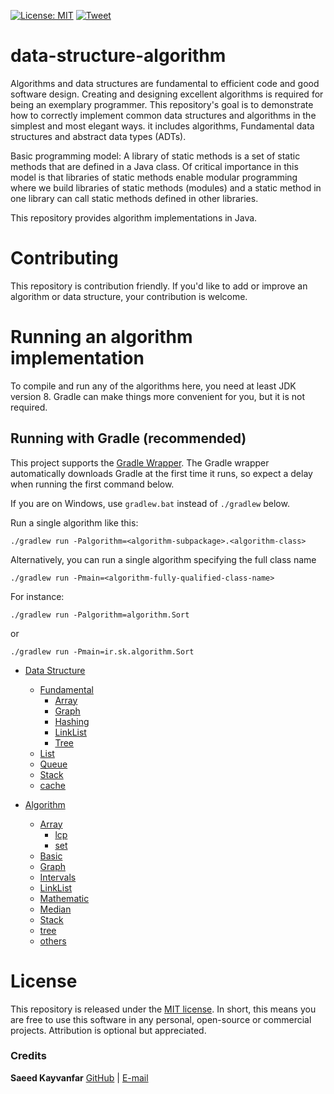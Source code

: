 [![License: MIT](https://img.shields.io/badge/License-MIT-yellow.svg)](https://opensource.org/licenses/MIT)
[![Tweet](https://img.shields.io/twitter/url/http/shields.io.svg?style=social)](https://twitter.com/intent/tweet?text=Get%20over%20data-structure-algorithm&url=https://github.com/skayvanfar/data-structure-algorithm&via=SKayvanfar&hashtags=bootstrap,design,templates,blocks,developers)

# data-structure-algorithm

Algorithms and data structures are fundamental to efficient code and good software design.
Creating and designing excellent algorithms is required for being an exemplary programmer.
This repository's goal is to demonstrate how to correctly implement common data structures and algorithms in the simplest and most elegant ways.
it includes algorithms, Fundamental data structures and abstract data types (ADTs).

Basic programming model: A library of static methods is a set of static methods that are defined in a Java class.
Of critical importance in this model is that libraries of static methods enable modular programming where we build libraries of static methods (modules)
and a static method in one library can call static methods defined in other libraries.

This repository provides algorithm implementations in Java.

# Contributing

This repository is contribution friendly. If you'd like to add or improve an algorithm or data structure, your contribution is welcome.

# Running an algorithm implementation

To compile and run any of the algorithms here, you need at least JDK version 8. Gradle can make things more convenient for you, but it is not required.

## Running with Gradle (recommended)

This project supports the [Gradle Wrapper](https://docs.gradle.org/current/userguide/gradle_wrapper.html). The Gradle wrapper automatically downloads Gradle at the first time it runs, so expect a delay when running the first command below.

If you are on Windows, use `gradlew.bat` instead of `./gradlew` below.

Run a single algorithm like this:

```
./gradlew run -Palgorithm=<algorithm-subpackage>.<algorithm-class>
```

Alternatively, you can run a single algorithm specifying the full class name

```
./gradlew run -Pmain=<algorithm-fully-qualified-class-name>

```

For instance:

```
./gradlew run -Palgorithm=algorithm.Sort
```

or

```
./gradlew run -Pmain=ir.sk.algorithm.Sort
```

- [Data Structure](https://github.com/skayvanfar/data-structure-algorithm/tree/master/src/main/java/ir/sk/datastructure)
    - [Fundamental](https://github.com/skayvanfar/data-structure-algorithm/tree/master/src/main/java/ir/sk/datastructure/fundamental)
        - [Array](https://github.com/skayvanfar/data-structure-algorithm/tree/master/src/main/java/ir/sk/datastructure/fundamental/array)
        - [Graph](https://github.com/skayvanfar/data-structure-algorithm/tree/master/src/main/java/ir/sk/datastructure/fundamental/graph)
        - [Hashing](https://github.com/skayvanfar/data-structure-algorithm/tree/master/src/main/java/ir/sk/datastructure/fundamental/hashing)
        - [LinkList](https://github.com/skayvanfar/data-structure-algorithm/tree/master/src/main/java/ir/sk/datastructure/fundamental/linklist)
        - [Tree](https://github.com/skayvanfar/data-structure-algorithm/tree/master/src/main/java/ir/sk/datastructure/fundamental/tree)
    - [List](https://github.com/skayvanfar/data-structure-algorithm/tree/master/src/main/java/ir/sk/datastructure/list)
    - [Queue](https://github.com/skayvanfar/data-structure-algorithm/tree/master/src/main/java/ir/sk/datastructure/queue)
    - [Stack](https://github.com/skayvanfar/data-structure-algorithm/tree/master/src/main/java/ir/sk/datastructure/stack)
    - [cache](https://github.com/skayvanfar/data-structure-algorithm/tree/master/src/main/java/ir/sk/datastructure/cache)
    
- [Algorithm](https://github.com/skayvanfar/data-structure-algorithm/tree/master/src/main/java/ir/sk/datastructure)
    - [Array](https://github.com/skayvanfar/data-structure-algorithm/tree/master/src/main/java/ir/sk/algorithm/array)
        - [lcp](https://github.com/skayvanfar/data-structure-algorithm/tree/master/src/main/java/ir/sk/algorithm/array/lcp)
        - [set](https://github.com/skayvanfar/data-structure-algorithm/tree/master/src/main/java/ir/sk/algorithm/array/set)
    - [Basic](https://github.com/skayvanfar/data-structure-algorithm/tree/master/src/main/java/ir/sk/algorithm/basic)
    - [Graph](https://github.com/skayvanfar/data-structure-algorithm/tree/master/src/main/java/ir/sk/algorithm/graph)
    - [Intervals](https://github.com/skayvanfar/data-structure-algorithm/tree/master/src/main/java/ir/sk/algorithm/intervals)
    - [LinkList](https://github.com/skayvanfar/data-structure-algorithm/tree/master/src/main/java/ir/sk/algorithm/linklist)
    - [Mathematic](https://github.com/skayvanfar/data-structure-algorithm/tree/master/src/main/java/ir/sk/algorithm/mathematic)
    - [Median](https://github.com/skayvanfar/data-structure-algorithm/tree/master/src/main/java/ir/sk/algorithm/median)
    - [Stack](https://github.com/skayvanfar/data-structure-algorithm/tree/master/src/main/java/ir/sk/algorithm/stack)
    - [tree](https://github.com/skayvanfar/data-structure-algorithm/tree/master/src/main/java/ir/sk/algorithm/tree)
    - [others](https://github.com/skayvanfar/data-structure-algorithm/tree/master/src/main/java/ir/sk/algorithm/others)


# License

This repository is released under the [MIT license](https://opensource.org/licenses/MIT). In short, this means you are free to use this software in any personal, open-source or commercial projects. Attribution is optional but appreciated.

### Credits

**Saeed Kayvanfar**
[GitHub](https://github.com/skayvanfar) | [E-mail](mailto:skayvanfar.sj@gmail.com)